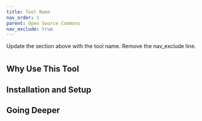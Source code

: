 ```yaml
--- 
title: Tool Name
nav_order: 1
parent: Open Source Commons
nav_exclude: true
---
```


Update the section above with the tool name. Remove the nav_exclude line.


# <Replace with Tool Name>


##  Why Use This Tool


## Installation and Setup


## Going Deeper
